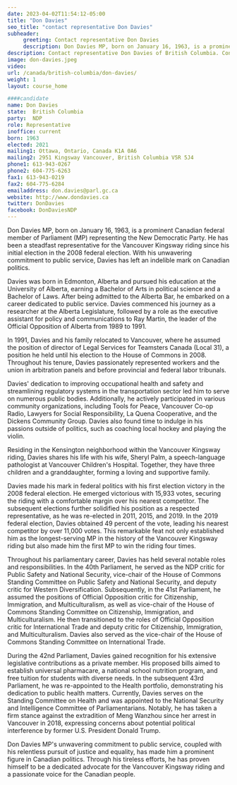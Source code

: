 ```yaml
---
date: 2023-04-02T11:54:12-05:00
title: "Don Davies"
seo_title: "contact representative Don Davies"
subheader:
     greeting: Contact representative Don Davies
     description: Don Davies MP, born on January 16, 1963, is a prominent Canadian federal member of Parliament (MP) representing the New Democratic Party. He has been a steadfast representative for the Vancouver Kingsway riding since his initial election in the 2008 federal election. With his unwavering commitment to public service, Davies has left an indelible mark on Canadian politics.
description: Contact representative Don Davies of British Columbia. Contact information for Don Davies includes email address, phone number, and mailing address.
image: don-davies.jpeg
video:
url: /canada/british-columbia/don-davies/
weight: 1
layout: course_home

####candidate
name: Don Davies
state:	British Columbia
party:	NDP
role: Representative
inoffice: current
born: 1963
elected: 2021
mailing1: Ottawa, Ontario, Canada K1A 0A6
mailing2: 2951 Kingsway Vancouver, British Columbia V5R 5J4
phone1: 613-943-0267
phone2: 604-775-6263
fax1: 613-943-0219
fax2: 604-775-6284
emailaddress: don.davies@parl.gc.ca
website: http://www.dondavies.ca
twitter: DonDavies
facebook: DonDaviesNDP
---
```


Don Davies MP, born on January 16, 1963, is a prominent Canadian federal member of Parliament (MP) representing the New Democratic Party. He has been a steadfast representative for the Vancouver Kingsway riding since his initial election in the 2008 federal election. With his unwavering commitment to public service, Davies has left an indelible mark on Canadian politics.

Davies was born in Edmonton, Alberta and pursued his education at the University of Alberta, earning a Bachelor of Arts in political science and a Bachelor of Laws. After being admitted to the Alberta Bar, he embarked on a career dedicated to public service. Davies commenced his journey as a researcher at the Alberta Legislature, followed by a role as the executive assistant for policy and communications to Ray Martin, the leader of the Official Opposition of Alberta from 1989 to 1991.

In 1991, Davies and his family relocated to Vancouver, where he assumed the position of director of Legal Services for Teamsters Canada (Local 31), a position he held until his election to the House of Commons in 2008. Throughout his tenure, Davies passionately represented workers and the union in arbitration panels and before provincial and federal labor tribunals.

Davies' dedication to improving occupational health and safety and streamlining regulatory systems in the transportation sector led him to serve on numerous public bodies. Additionally, he actively participated in various community organizations, including Tools for Peace, Vancouver Co-op Radio, Lawyers for Social Responsibility, La Quena Cooperative, and the Dickens Community Group. Davies also found time to indulge in his passions outside of politics, such as coaching local hockey and playing the violin.

Residing in the Kensington neighborhood within the Vancouver Kingsway riding, Davies shares his life with his wife, Sheryl Palm, a speech-language pathologist at Vancouver Children's Hospital. Together, they have three children and a granddaughter, forming a loving and supportive family.

Davies made his mark in federal politics with his first election victory in the 2008 federal election. He emerged victorious with 15,933 votes, securing the riding with a comfortable margin over his nearest competitor. The subsequent elections further solidified his position as a respected representative, as he was re-elected in 2011, 2015, and 2019. In the 2019 federal election, Davies obtained 49 percent of the vote, leading his nearest competitor by over 11,000 votes. This remarkable feat not only established him as the longest-serving MP in the history of the Vancouver Kingsway riding but also made him the first MP to win the riding four times.

Throughout his parliamentary career, Davies has held several notable roles and responsibilities. In the 40th Parliament, he served as the NDP critic for Public Safety and National Security, vice-chair of the House of Commons Standing Committee on Public Safety and National Security, and deputy critic for Western Diversification. Subsequently, in the 41st Parliament, he assumed the positions of Official Opposition critic for Citizenship, Immigration, and Multiculturalism, as well as vice-chair of the House of Commons Standing Committee on Citizenship, Immigration, and Multiculturalism. He then transitioned to the roles of Official Opposition critic for International Trade and deputy critic for Citizenship, Immigration, and Multiculturalism. Davies also served as the vice-chair of the House of Commons Standing Committee on International Trade.

During the 42nd Parliament, Davies gained recognition for his extensive legislative contributions as a private member. His proposed bills aimed to establish universal pharmacare, a national school nutrition program, and free tuition for students with diverse needs. In the subsequent 43rd Parliament, he was re-appointed to the Health portfolio, demonstrating his dedication to public health matters. Currently, Davies serves on the Standing Committee on Health and was appointed to the National Security and Intelligence Committee of Parliamentarians. Notably, he has taken a firm stance against the extradition of Meng Wanzhou since her arrest in Vancouver in 2018, expressing concerns about potential political interference by former U.S. President Donald Trump.

Don Davies MP's unwavering commitment to public service, coupled with his relentless pursuit of justice and equality, has made him a prominent figure in Canadian politics. Through his tireless efforts, he has proven himself to be a dedicated advocate for the Vancouver Kingsway riding and a passionate voice for the Canadian people.
